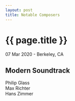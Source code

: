 ```yaml
---
layout: post
title: Notable Composers
---
```


{{ page.title }}
================

<p class="meta">07 Mar 2020 - Berkeley, CA</p>

## Modern Soundtrack
Philip Glass  
Max Richter  
Hans Zimmer